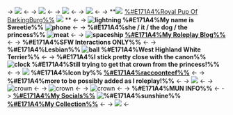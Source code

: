 -> ![](https://64.media.tumblr.com/e23dae77d7dc49b0165667817732e922/d0114d9740c13ab0-82/s540x810/0b233da7b83bf08e02cb4651102d6a385677cc88.gif) <-
-> ![](https://i.ibb.co/xFDSxch/E4046035-F11-C-4430-9-C27-6-AC6916487-BB.png) <-
-> ![](https://i.ibb.co/rtycmvH/0768-E52-B-8-F3-D-4646-A159-C3-D0-CD8-D67-BC.png) <-
-> ![](https://64.media.tumblr.com/8ce9ee02e4b538b0a98efe262e82d6f7/9daddf923761f6ec-52/s400x600/0898cfecbec1ce1abf04145eda7502446594e4bf.gif) <-
-> **![](https://64.media.tumblr.com/4ff7632fa5384ada6fa09b842233a2ec/0dd5d8298261d9d8-5d/s75x75_c1/0f787f22e4edc6e67308c860b5b1e0bad9ebfd58.gif) [%#E171A4%Royal Pup Of BarkingBurg%%](https://open.spotify.com/track/245q31NvaFNkMw8QRVy23b?si=3tmyhX4XQoKvIxKUpCemAw) ![](https://64.media.tumblr.com/7919a9e8e4351a00f3c2240bcb9dbf42/0dd5d8298261d9d8-7f/s75x75_c1/780e576601c0e46e3265082fea7cdc6f9f4e1ab4.gif) ** <-
-> **![lightning](https://64.media.tumblr.com/d00af4f7e91045a5a83de68cfc7a7a14/afca0d50e2ccb2c8-5c/s75x75_c1/668fd9885344a2bcdca53dd709c6198c3be6456a.gif) %#E171A4%My name is Sweetie%% ![phone](https://64.media.tumblr.com/b8f6358155ef602c6e8aee328c634e8a/71aec164eff35337-c5/s75x75_c1/ad3c04d708f8e05304c56a6e2e4c943f4b90f902.gif)** <-
-> **%#E171A4%she / it / the dog / the princess%% ![meat](https://64.media.tumblr.com/c4aea5a7fd105f8dbd6c0289f3826837/17c49b17edecc9ef-a0/s75x75_c1/47f81c5b6788e8b83ff72057834798fd0638fb8e.gif)** <-
-> **![spaceship](https://64.media.tumblr.com/f095170052e35bd820c1e8aed1b54c16/1a96a4a8b5b8d3d6-72/s75x75_c1/f35fa8f316f1e2e2bdb7adb08ab2a81542aec55e.gif) [%#E171A4%My Roleplay Blog%%](https://www.tumblr.com/they-call-her-sweetie)** <-
-> **%#E171A4%SFW Interactions ONLY%%** <-
-> **%#E171A4%Lesbian%% ![ball](https://64.media.tumblr.com/99e93d981fa0257560372b53e3529902/c8554aabcd33e074-27/s75x75_c1/a7bb5710b3d71791e6538da50589a7ab258c7da1.gif) %#E171A4%West Highland White Terrier%%** <-
-> **%#E171A4%I stick pretty close with the canon%% ![clock](https://64.media.tumblr.com/75b09ab3ea6f3f72314f560b7faa54a5/11c1cab94788007d-b2/s75x75_c1/db9d9ef79e99c14ae573950c3824125949247f64.gif) %#E171A4%Still trying to get that crown from the princess!%%** <-
-> **![](https://64.media.tumblr.com/ecf91723498ef9e7af6cc1874fd4a498/606aa5bd307b3c49-ab/s75x75_c1/e38e7631543f852b800db40df6e607dd7c65e25a.gif) %#E171A4%Icon by%% [%#E171A4%raccoonteef%%](https://youtube.com/@raccoonteef6243)** <-
-> **%#E171A4%more to be possibly added as I roleplay!%%** <-
-> ![](https://64.media.tumblr.com/55f300431dca95ea9b718b41173c90df/9daddf923761f6ec-98/s250x400/926aec431607bb76734ba5b9ade5702c87e995c3.gif) <-
-> ![crown](https://i.ibb.co/d5YQn6W/282-C2672-124-E-42-BB-A869-6379873-B8-BF6.gif) <-
-> ![crown](https://i.ibb.co/d5YQn6W/282-C2672-124-E-42-BB-A869-6379873-B8-BF6.gif) <-
-> ![crown](https://i.ibb.co/d5YQn6W/282-C2672-124-E-42-BB-A869-6379873-B8-BF6.gif) <-
-> **%#E171A4%MUN INFO%%** <-
-> **[%#E171A4%My Socials%%](https://linktr.ee/Cyadical) ![%#E171A4%sunshine%%](https://64.media.tumblr.com/aa00bb035bcd03c3297b60f7ce497d31/71aec164eff35337-4c/s75x75_c1/58cdfdb2928f112a95a90e361a5596f6d9833fb5.gif) [%#E171A4%My Collection%%](https://rentry.co/ToyCollection)** <-
-> ![](https://64.media.tumblr.com/55d21ed9beedfa6bcdf2bee94e37a40e/d0114d9740c13ab0-b0/s640x960/dd19b61b29aef46bcb67d784cda5df83ce44a3c6.gif) <-